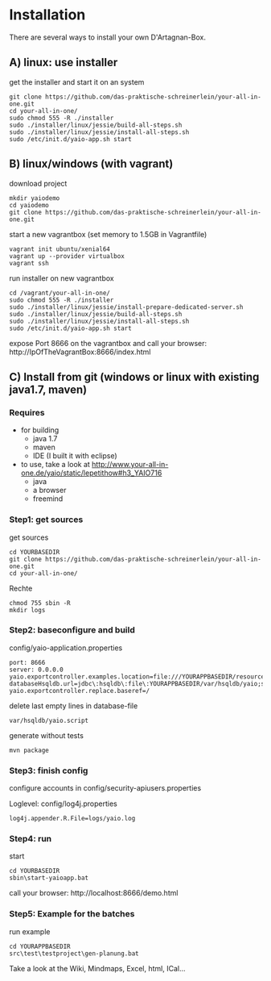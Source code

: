 # Installation

There are several ways to install your own D'Artagnan-Box.

## A) linux: use installer
get the installer and start it on an system

    git clone https://github.com/das-praktische-schreinerlein/your-all-in-one.git
    cd your-all-in-one/
    sudo chmod 555 -R ./installer
    sudo ./installer/linux/jessie/build-all-steps.sh
    sudo ./installer/linux/jessie/install-all-steps.sh
    sudo /etc/init.d/yaio-app.sh start

## B) linux/windows (with vagrant)
download project

    mkdir yaiodemo 
    cd yaiodemo
    git clone https://github.com/das-praktische-schreinerlein/your-all-in-one.git

start a new vagrantbox (set memory to 1.5GB in Vagrantfile)

    vagrant init ubuntu/xenial64
    vagrant up --provider virtualbox
    vagrant ssh

run installer on new vagrantbox

    cd /vagrant/your-all-in-one/
    sudo chmod 555 -R ./installer
    sudo ./installer/linux/jessie/install-prepare-dedicated-server.sh
    sudo ./installer/linux/jessie/build-all-steps.sh
    sudo ./installer/linux/jessie/install-all-steps.sh
    sudo /etc/init.d/yaio-app.sh start

expose Port 8666 on the vagrantbox and call your browser: http://IpOfTheVagrantBox:8666/index.html
    
## C) Install from git (windows or linux with existing java1.7, maven)

### Requires
- for building
    - java 1.7
    - maven
    - IDE (I built it with eclipse)
- to use, take a look at http://www.your-all-in-one.de/yaio/static/lepetithow#h3_YAIO716
    - java
    - a browser
    - freemind

### Step1: get sources

get sources

    cd YOURBASEDIR
    git clone https://github.com/das-praktische-schreinerlein/your-all-in-one.git
    cd your-all-in-one/

Rechte

    chmod 755 sbin -R
    mkdir logs

### Step2: baseconfigure and build

config/yaio-application.properties

    port: 8666
    server: 0.0.0.0
    yaio.exportcontroller.examples.location=file:///YOURAPPBASEDIR/resources/examples/
    databaseHsqldb.url=jdbc\:hsqldb\:file\:YOURAPPBASEDIR/var/hsqldb/yaio;shutdown\=true;hsqldb.write_delay\=false;
    yaio.exportcontroller.replace.baseref=/

delete last empty lines in database-file

    var/hsqldb/yaio.script

generate without tests

    mvn package

### Step3: finish config

configure accounts in config/security-apiusers.properties

Loglevel: config/log4j.properties

    log4j.appender.R.File=logs/yaio.log

### Step4: run
start

    cd YOURBASEDIR
    sbin\start-yaioapp.bat

call your browser: http://localhost:8666/demo.html

### Step5: Example for the batches

run example 

    cd YOURAPPBASEDIR
    src\test\testproject\gen-planung.bat

Take a look at the Wiki, Mindmaps, Excel, html, ICal...
